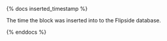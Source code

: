{% docs inserted_timestamp %}

The time the block was inserted into to the Flipside database. 

{% enddocs %}